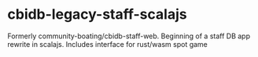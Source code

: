 # cbidb-legacy-staff-scalajs

Formerly community-boating/cbidb-staff-web.  Beginning of a staff DB app rewrite in scalajs.  Includes interface for rust/wasm spot game
